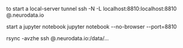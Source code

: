 to start a local-server tunnel
ssh -N -L localhost:8810:localhost:8810 <user>@<comp>.neurodata.io

start a jupyter notebook 
jupyter notebook --no-browser --port=8810

rsync -avzhe ssh <localdir> <user>@<comp>.neurodata.io:/data/...
